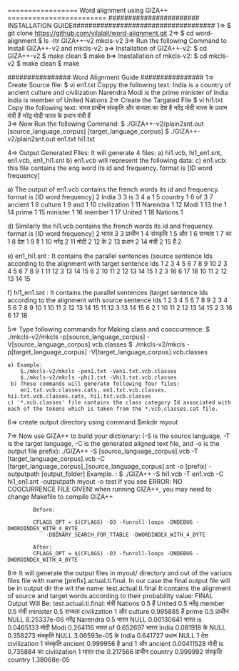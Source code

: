 ================= Word alignment using GIZA++ ========================
####################### INSTALLATION GUIDE####################################
1=> $ git clone https://github.com/vilalali/word-alignment.git
2=> $ cd word-alignment
	$ ls -ltr
		GIZA++-v2
		mkcls-v2
3=> Run the following Command to Install GIZA++-v2 and mkcls-v2:
	a=> Installation of GIZA++-v2:
		$ cd GIZA++-v2
		$ make clean
		$ make
	b=> Inastallation of mkcls-v2:
		$ cd mkcls-v2
		$ make clean
		$ make

################ Word Alignment Guide ################
1=> Create Source file:
	$ vi en1.txt
	Coppy the following text:
		India is a country of ancient culture and civilization
		Narendra Modi is the prime minister of India
		India is member of United Nations
2=> Create the Targated File 
	$ vi hi1.txt
	Copy the following text:
		भारत प्राचीन संस्कृति और सभ्यता का देश है
		नरेंद्र मोदी भारत के प्रधान मंत्री हैं
		नरेंद्र मोदी भारत के प्रधान मंत्री हैं  
3=> Now Run the following Command:
	$ ./GIZA++-v2/plain2snt.out [source_language_corpus] [target_language_corpus]
	$ ./GIZA++-v2/plain2snt.out en1.txt hi1.txt

4=> Output Generated FIles:
	It will generate 4 files:
	a) hi1.vcb, hi1_en1.snt, en1.vcb, en1_hi1.snt
	b) en1.vcb will represent the following data:
	c) en1.vcb: this file contains the eng word its id and frequency. format is [ID word frequency] 

a) The output of en1.vcb contains the french words its id and frequency. format is [ID word frequency] 
2 India 3
3 is 3
4 a 1
5 country 1
6 of 3
7 ancient 1
8 culture 1
9 and 1
10 civilization 1
11 Narendra 1
12 Modi 1
13 the 1
14 prime 1
15 minister 1
16 member 1
17 United 1
18 Nations 1

d) Similarly the hi1.vcb contains the french words its id and frequency. format is [ID word frequency] 
2 भारत 3
3 प्राचीन 1
4 संस्कृति 1
5 और 1
6 सभ्यता 1
7 का 1
8 देश 1
9 है 1
10 नरेंद्र 2
11 मोदी 2
12 के 2
13 प्रधान 2
14 मंत्री 2
15 हैं 2

e) en1_hi1.snt : It contains the parallel sentences (source sentence Ids according to the alignment with target sentence Ids
1
2 3 4 5 6 7 8 9 10 
2 3 4 5 6 7 8 9 
1
11 12 3 13 14 15 6 2 
10 11 2 12 13 14 15 
1
2 3 16 6 17 18 
10 11 2 12 13 14 15 

f) hi1_en1.snt : It contains the parallel sentences (target sentence Ids according to the alignment with source sentence Ids
1
2 3 4 5 6 7 8 9 
2 3 4 5 6 7 8 9 10 
1
10 11 2 12 13 14 15 
11 12 3 13 14 15 6 2 
1
10 11 2 12 13 14 15 
2 3 16 6 17 18 

5=> Type following commands for Making class and cooccurrence:
		$ ./mkcls-v2/mkcls -p[source_language_corpus] -V[source_language_corpus].vcb.classes
		$ ./mkcls-v2/mkcls -p[target_language_corpus] -V[target_language_corpus].vcb.classes

	a) Example:
		$./mkcls-v2/mkcls -pen1.txt -Ven1.txt.vcb.classes
		$./mkcls-v2/mkcls -phi1.txt -Vhi1.txt.vcb.classes
	 b) These commands will generate following four files:
		en1.txt.vcb.classes.cats, en1.txt.vcb.classes, hi1.txt.vcb.classes.cats, hi1.txt.vcb.classes
	c) '*.vcb.classes' file contains the class category Id associated with each of the tokens which is taken from the *.vcb.classes.cat file.

6=> create output directory using command 
		$mkdir myout

7=> Now use GIZA++ to build your dictionary: (-S is the source language, -T is the target language, -C is the generated aligned text file, and -o is the output file prefix): 
	./GIZA++ -S [source_language_corpus].vcb -T [target_language_corpus].vcb -C [target_language_corpus]_[source_language_corpus].snt -o [prefix] -outputpath [output_folder]
 		Example. : 
		$ ./GIZA++ -S hi1.vcb -T en1.vcb -C hi1_en1.snt -outputpath myout -o test
			If you see ERROR: NO COOCURRENCE FILE GIVEN! when running GIZA++, you may need to change Makefile to compile GIZA++

			Before:

			CFLAGS_OPT = $(CFLAGS) -O3 -funroll-loops -DNDEBUG -DWORDINDEX_WITH_4_BYTE 
				-DBINARY_SEARCH_FOR_TTABLE -DWORDINDEX_WITH_4_BYTE

			After:
			CFLAGS_OPT = $(CFLAGS) -O3 -funroll-loops -DNDEBUG -DWORDINDEX_WITH_4_BYTE

8=> It will generate the output files in myout/ directory and out of the variuos files file with name [prefix].actual.ti.final. In our case the final output file will be in output dir the wit the name: 
		test.actual.ti.final
		It contains the alignment of source and target words according to their probability value:
FINAL Output Will Be:
test.actual.ti.final:
मंत्री Nations 0.5
हैं United 0.5
नरेंद्र member 0.5
मंत्री minister 0.5
सभ्यता civilization 1
और culture 0.995885
हैं prime 0.5
प्राचीन NULL 8.25337e-06
नरेंद्र Narendra 0.5
भारत NULL 0.00130641
भारत is 0.0465133
मोदी Modi 0.264116
भारत of 0.652697
भारत India 0.081918
के NULL 0.358273
संस्कृति NULL 3.06593e-05
के India 0.641727
प्रधान NULL 1
देश civilization 1
संस्कृति ancient 0.999956
है and 1
और ancient 0.00411528
मोदी is 0.735884
का civilization 1
भारत the 0.217566
प्राचीन country 0.999992
संस्कृति country 1.38068e-05
